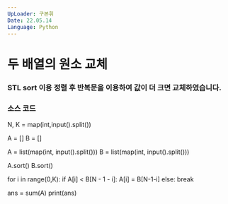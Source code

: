 ```yaml
---
UpLoader: 구본휘
Date: 22.05.14
Language: Python
---
```


# 두 배열의 원소 교체

 
  

### STL sort 이용 정렬 후 반복문을 이용하여 값이 더 크면 교체하였습니다.



### 소스 코드

N, K = map(int,input().split())

A = []
B = []

A = list(map(int, input().split()))
B = list(map(int, input().split()))

A.sort()
B.sort()

for i in range(0,K):
    if A[i] < B[N - 1 - i]:
        A[i] = B[N-1-i]
    else:
        break

ans = sum(A)
print(ans)
